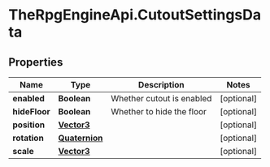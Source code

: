 # TheRpgEngineApi.CutoutSettingsData

## Properties

Name | Type | Description | Notes
------------ | ------------- | ------------- | -------------
**enabled** | **Boolean** | Whether cutout is enabled | [optional] 
**hideFloor** | **Boolean** | Whether to hide the floor | [optional] 
**position** | [**Vector3**](Vector3.md) |  | [optional] 
**rotation** | [**Quaternion**](Quaternion.md) |  | [optional] 
**scale** | [**Vector3**](Vector3.md) |  | [optional] 


